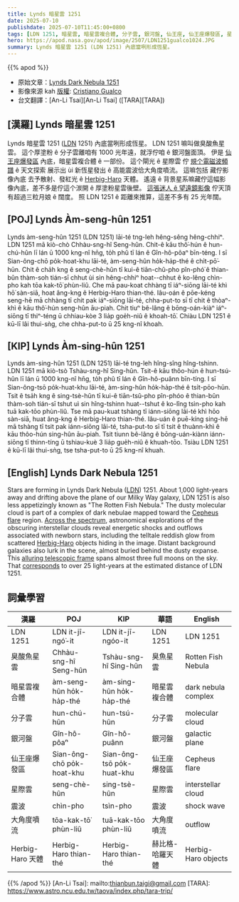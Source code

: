 ```yaml
---
title: Lynds 暗星雲 1251
date: 2025-07-10
publishdate: 2025-07-10T11:45:00+0800
tags: [LDN 1251, 暗星雲, 暗星雲複合體, 分子雲, 銀河盤, 仙王座, 仙王座爆發區, 星際雲, 震波, 大角度噴流, Herbig-Haro 天體, 臭酸魚星雲]
hero: https://apod.nasa.gov/apod/image/2507/LDN1251gualco1024.JPG
summary: Lynds 暗星雲 1251 (LDN 1251) 內底當咧形成恆星。
---
```


{{% apod %}}

- 原始文章：[Lynds Dark Nebula 1251](https://apod.nasa.gov/apod/ap250710.html)
- 影像來源 kah [版權][Copyright]: [Cristiano Gualco][Cristiano_Gualco]
- 台文翻譯：[An-Li Tsai][An-Li Tsai] ([TARA][TARA])


## [漢羅] Lynds 暗星雲 1251
Lynds 暗星雲 1251 ([LDN][LDN] 1251) 內底當咧形成恆星。
LDN 1251 嘛叫做臭酸魚星雲。
這个厚塗粉 ê 分子雲離咱有 1000 光年遠，就浮佇咱 ê 銀河盤面頂。
伊是 [仙王座爆發區][Cepheus_flare] 內底，暗星雲複合體 ê 一部份。
這个閘光 ê 星際雲 佇 [規个電磁波頻譜][Across_the_spectrum] ê 天文探索 展示出 ùi 新恆星發出 ê 高能震波佮大角度噴流。
這嘛包括 藏佇影像內底 去予散射、發紅光 ê [Herbig-Haro][Herbig_Haro] 天體。
遙遠 ê 背景星系嘛藏佇這幅影像內底，差不多是佇這个湠開 ê 厚塗粉星雲後壁。
[這張迷人 ê 望遠鏡影像][alluring_telescopic_frame] 佇天頂有超過三粒月娘 ê 闊度。
照 LDN 1251 ê 距離來推算，這差不多有 25 光年闊。

## [POJ] Lynds Àm-seng-hûn 1251
Lynds àm-seng-hûn 1251 (LDN 1251) lāi-té tng-leh hêng-sêng hêng-chhiⁿ.
LDN 1251 mā kiò-chò Chhàu-sng-hî Seng-hûn.
Chit-ê kāu thô͘-hún ê hun-chú-hûn lī lán ū 1000 kng-nî hn̄g, to̍h phû tī lán ê Gîn-hô-pôaⁿ bīn-téng.
I sī Sian-ông-chō po̍k-hoat-khu lāi-té, àm-seng-hûn ho̍k-ha̍p-thé ê chi̍t-pō͘-hūn.
Chit ê cha̍h kng ê seng-chè-hûn tī kui-ê tiān-chû-pho pîn-phó͘ ê thian-bûn thàm-soh tián-sī chhut ùi sin hêng-chhiⁿ hoat--chhut ê ko-lêng chìn-pho kah tōa kak-tō͘ phùn-liû.
Che mā pau-koat chhàng tī iáⁿ-siōng lāi-té khì hō͘ sàn-siā, hoat âng-kng ê Herbig-Haro thian-thé.
Iâu-oán ê pōe-kéng seng-hē mā chhàng tī chit pak iáⁿ-siōng lāi-té, chha-put-to sī tī chit ê thòaⁿ-khì ê kāu thô͘-hún seng-hûn āu-piah.
Chit tiuⁿ bê-lâng ê bōng-oán-kiàⁿ iáⁿ-siōng tī thiⁿ-téng ū chhiau-kòe 3 lia̍p goe̍h-niû ê khoah-tō͘.
Chiàu LDN 1251 ê kū-lī lâi thui-sǹg, che chha-put-to ū 25 kng-nî khoah.

## [KIP] Lynds Àm-sing-hûn 1251
Lynds àm-sing-hûn 1251 (LDN 1251) lāi-té tng-leh hîng-sîng hîng-tshinn.
LDN 1251 mā kiò-tsò Tshàu-sng-hî Sing-hûn.
Tsit-ê kāu thôo-hún ê hun-tsú-hûn lī lán ū 1000 kng-nî hn̄g, to̍h phû tī lán ê Gîn-hô-puânn bīn-tíng.
I sī Sian-ông-tsō po̍k-huat-khu lāi-té, àm-sing-hûn ho̍k-ha̍p-thé ê tsi̍t-pōo-hūn.
Tsit ê tsa̍h kng ê sing-tsè-hûn tī kui-ê tiān-tsû-pho pîn-phóo ê thian-bûn thàm-soh tián-sī tshut uì sin hîng-tshinn huat--tshut ê ko-lîng tsìn-pho kah tuā kak-tōo phùn-liû.
Tse mā pau-kuat tshàng tī iánn-siōng lāi-té khì hōo sàn-siā, huat âng-kng ê Herbig-Haro thian-thé.
Iâu-uán ê puē-kíng sing-hē mā tshàng tī tsit pak iánn-siōng lāi-té, tsha-put-to sī tī tsit ê thuànn-khì ê kāu thôo-hún sing-hûn āu-piah.
Tsit tiunn bê-lâng ê bōng-uán-kiànn iánn-siōng tī thinn-tíng ū tshiau-kuè 3 lia̍p gue̍h-niû ê khuah-tōo.
Tsiàu LDN 1251 ê kū-lī lâi thui-sǹg, tse tsha-put-to ū 25 kng-nî khuah.

## [English] Lynds Dark Nebula 1251

Stars are forming in Lynds Dark Nebula ([LDN][LDN]) 1251.
About 1,000 light-years away and drifting above the plane of our Milky Way galaxy, LDN 1251 is also less appetizingly known as "The Rotten Fish Nebula." The dusty molecular cloud is part of a complex of dark nebulae mapped toward the [Cepheus flare][Cepheus_flare] region.
[Across the spectrum][Across_the_spectrum], astronomical explorations of the obscuring interstellar clouds reveal energetic shocks and outflows associated with newborn stars, including the telltale reddish glow from scattered [Herbig-Haro][Herbig_Haro] objects hiding in the image.
Distant background galaxies also lurk in the scene, almost buried behind the dusty expanse.
This [alluring telescopic frame][alluring_telescopic_frame] spans almost three full moons on the sky.
That [corresponds][corresponds] to over 25 light-years at the estimated distance of LDN 1251.

## 詞彙學習
|漢羅|POJ|KIP|華語|English|
|-|-|-|-|-|
|LDN 1251|LDN it-jī-ngó͘-it|LDN it-jī-ngóo-it|LDN 1251|LDN 1251|
|臭酸魚星雲|Chhàu-sng-hî Seng-hûn|Tshàu-sng-hî Sing-hûn|臭魚星雲|Rotten Fish Nebula|
|暗星雲複合體|àm-seng-hûn ho̍k-ha̍p-thé|àm-sing-hûn ho̍k-ha̍p-thé|暗星雲複合體|dark nebula complex|
|分子雲|hun-chú-hûn|hun-tsú-hûn|分子雲|molecular cloud|
|銀河盤|Gîn-hô-pôaⁿ|Gîn-hô-puânn|銀河盤|galactic plane|
|仙王座爆發區|Sian-ông-chō po̍k-hoat-khu|Sian-ông-tsō po̍k-huat-khu|仙王座爆發區|Cepheus flare|
|星際雲|seng-chè-hûn|sing-tsè-hûn|星際雲|interstellar cloud|
|震波|chìn-pho|tsìn-pho|震波|shock wave|
|大角度噴流|tōa-kak-tō͘ phùn-liû|tuā-kak-tōo phùn-liû|大角度噴流|outflow|
|Herbig-Haro 天體|Herbig-Haro thian-thé|Herbig-Haro thian-thé|赫比格-哈羅天體|Herbig-Haro objects|


{{% /apod %}}
[An-Li Tsai]: mailto:thianbun.taigi@gmail.com
[TARA]: https://www.astro.ncu.edu.tw/taova/index.php/tara-trip/

[copyright]: https://apod.nasa.gov/apod/fap/lib/about_apod.html#srapply
[License3]: https://creativecommons.org/licenses/by-nc-nd/3.0/
[License2]:https://creativecommons.org/licenses/by-nc-nd/2.0/

[LDN]:http://adsabs.harvard.edu/abs/1962ApJS....7....1L
[Cepheus_flare]:https://arxiv.org/abs/0809.4761
[Across_the_spectrum]:https://arxiv.org/abs/1503.02934
[Herbig_Haro]:https://www.nasa.gov/image-feature/awakening-newborn-stars
[alluring_telescopic_frame]:https://app.astrobin.com/u/CristianoGualco?i=qyrq8r#gallery
[corresponds]:https://chandra.harvard.edu/photo/scale_distance.html
[Cristiano_Gualco]:https://app.astrobin.com/u/CristianoGualco#gallery
[Copyright]:lib/about_apod.html#srapply